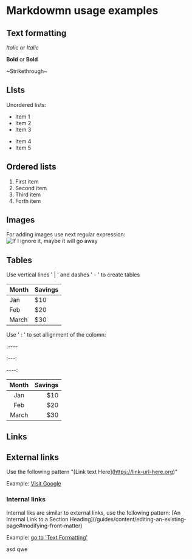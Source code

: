 # Markdowmn usage examples

## Text formatting

*Italic*
or
_Italic_

**Bold**
or
__Bold__

~Strikethrough~

## LIsts

Unordered lists:

* Item 1
* Item 2
* Item 3
+ Item 4
+ Item 5

## Ordered lists

1. First item
2. Second item
3. Third item
1. Forth item

## Images
For adding images use next regular expression:
![If I ignore it, maybe it will go away](.\img\ignore.jpg)

## Tables

Use vertical lines ' \| ' and dashes ' \- ' to create tables

| Month | Savings|
|-------|--------|
| Jan   | $10    |
| Feb   | $20    |
| March | $30    |

Use ' : ' to set allignment of the colomn:

\:----

\:---:

\----:

| Month | Savings|
|:-------:|--------:|
| Jan   | $10    |
| Feb   | $20    |
| March | $30    |


## Links

## External links

Use the following pattern "\[Link text Here](https://link-url-here.org)"

Example: [Visit Google](https://google.com)
### Internal links
Internal liks are similar to external links,
use the following pattern:
\[An Internal Link to a Section Heading](/guides/content/editing-an-existing-page#modifying-front-matter)

Example:
[go to 'Text Formatting'](markdown#text-formatting)


asd
qwe 


